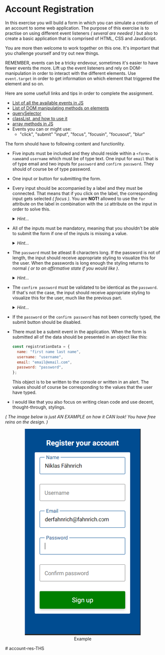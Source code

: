 # Account Registration

In this exercise you will build a form in which you can simulate a creation of an account to some web application. The purpose of this exercise is to practise on using different event listeners _( several are needed )_ but also to create a basic application that is comprised of HTML, CSS and JavaScript.

You are more then welcome to work together on this one. It's important that you challenge yourself and try out new things.

REMEMBER, events can be a tricky endevour, sometimes it's easier to have fewer events the more. Lift up the event listeners and rely on DOM-manipulation in order to interact with the different elements. Use `event.target` in order to get information on which element that triggered the element and so on. 

Here are some usefull links and tips in order to complete the assignment.

- [List of all the available events in JS](https://www.w3schools.com/jsref/dom_obj_event.asp)
- [List of DOM manipulating methods on elements](https://www.w3schools.com/jsref/dom_obj_all.asp)
- [querySelector](https://www.w3schools.com/jsref/met_document_queryselector.asp)
- [classList, and how to use it](https://www.w3schools.com/jsref/prop_element_classlist.asp)
- [array methods in JS](https://developer.mozilla.org/en-US/docs/Web/JavaScript/Reference/Global_Objects/Array)
- Events you can or might use:
  - "click", "submit" "input", "focus", "focusin", "focusout", "blur"

The form should have to following content and functionlity.

- Five inputs must be included and they should reside within a `<form>`. `name`and `username` which must be of type text. One input for `email` that is of type email and two inputs for `password` and `confirm password`. They should of course be of type password.

- One input or button for submitting the form.

- Every input should be accompanied by a label and they must be connected. That means that if you click on the label, the corresponding input gets selected _( focus )_. You are **NOT!** allowed to use the `for` attribute on the label in combination with the `id` attribute on the input in order to solve this.

   <details>
   <summary><i>Hint...</i></summary>

  <i>Use a click event on the label ( or the entire form-tag ), and invoke the focus()-method on the corresponding input element.</i>
   </details>

- All of the inputs must be mandatory, meaning that you shouldn't be able to submit the form if one of the inputs is missing a value.

   <details>
   <summary><i>Hint...</i></summary>

  <i>Create a function that checks if every input has a value. Make the submit button disabled from the beginning and invoke this function every time you validate the password inputs.</i>
   </details>

- The `password` must be atleast 8 characters long. If the password is not of length, the input should receive appropriate styling to visualize this for the user. When the passwords is long enough the styling returns to normal _( or to an affirmative state if you would like )_.

   <details>
   <summary><i>Hint...</i></summary>

  <i>Create a function that validates the password and invoke it every time you type in a letter in the password input. Modify the classList of the input, or ay surrounding wrapper element to add or remove styling.</i>
   </details>

- The `confirm password` must be validated to be identical as the `password`. If that's not the case, the input should receive appropriate styling to visualize this for the user, much like the previous part.

   <details>
   <summary><i>Hint...</i></summary>

  <i>Create a function that validates the confirmPassword and invoke it every time you type in a letter in the confirmPassword input. Modify the classList of the input, or ay surrounding wrapper element to add or remove styling.</i>
   </details>

- If the `password` or the `confirm password` has not been correctly typed, the submit button should be disabled.

- There must be a submit event in the application. When the form is submitted all of the data should be presented in an object like this:

  ```js
  const registrationData = {
    name: "first name last name",
    username: "username",
    email: "email@email.com",
    password: "password",
  };
  ```

  This object is to be written to the console or written in an alert. The values should of course be corresponding to the values that the user have typed.

- I would like that you also focus on writing clean code and use decent, thought-through, stylings.

_( The image below is just AN EXAMPLE on how it CAN look! You have free reins on the design. )_

<figure style="text-align: center;"><img src="example-img.png">
<figcaption>Example</figcaption></figure>
# account-res-THS
